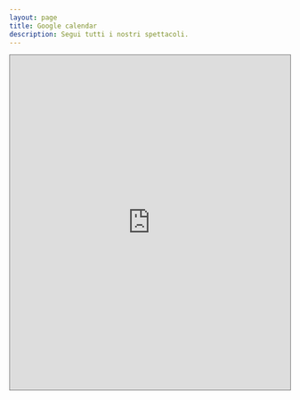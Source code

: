 ```yaml
---
layout: page
title: Google calendar
description: Segui tutti i nostri spettacoli.
---
```


<iframe src="https://calendar.google.com/calendar/embed?showTitle=0&amp;showCalendars=0&amp;height=500&amp;wkst=2&amp;bgcolor=%23ffffff&amp;src=de2pcr5r8offd01mmacsluiolg%40group.calendar.google.com&amp;ctz=Europe%2FRome" style="border:solid 1px #777" width="100%" height="600" frameborder="0" scrolling="no"></iframe>